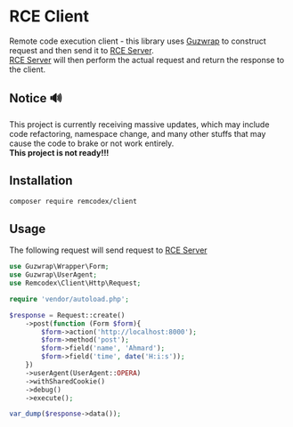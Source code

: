 # RCE Client

Remote code execution client - this library uses [Guzwrap](https://github.com/Ahmard/guzwrap) to construct request and
then send it to
[RCE Server](https://github.com/remcodex/server). <br/>
[RCE Server](https://github.com/remcodex/server) will then perform the actual request and return the response to the
client.

## Notice 🔊

This project is currently receiving massive updates, which may include code refactoring, namespace change, and many
other stuffs that may cause the code to brake or not work entirely.<br/>
**This project is not ready!!!**

## Installation

```bash
composer require remcodex/client
```

## Usage

The following request will send request to [RCE Server](https://github.com/remcodex/server#simple-server)

```php
use Guzwrap\Wrapper\Form;
use Guzwrap\UserAgent;
use Remcodex\Client\Http\Request;

require 'vendor/autoload.php';

$response = Request::create()
    ->post(function (Form $form){
        $form->action('http://localhost:8000');
        $form->method('post');
        $form->field('name', 'Ahmard');
        $form->field('time', date('H:i:s'));
    })
    ->userAgent(UserAgent::OPERA)
    ->withSharedCookie()
    ->debug()
    ->execute();

var_dump($response->data());

```